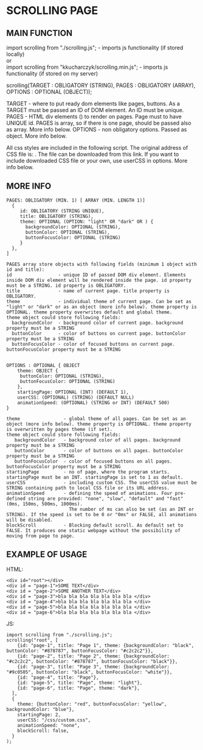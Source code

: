 # SCROLLING PAGE

## MAIN FUNCTION
  
import scrolling from "./scrolling.js"; - imports js functionality (if stored locally)  
or  
import scrolling from "kkucharczyk/scrolling.min.js"; - imports js functionality (if stored on my server)  
  
  
scrolling(TARGET : OBLIGATORY (STRING), PAGES : OBLIGATORY (ARRAY), OPTIONS : OPTIONAL (OBJECT));

TARGET - where to put ready dom elements like pages, buttons. As a TARGET must be passed an ID of DOM element. An ID must be unique.
PAGES - HTML div elements () to render on pages. Page must to have UNIQUE id. PAGES is array, so if there is one page, should be passed also as array. More info below.
OPTIONS - non obligatory options. Passed as object. More info below.

All css styles are included in the following script. The original address of CSS file is: . The file can be downloaded from this link. If you want to include downloaded CSS file or your own, use userCSS in options. More info below.

## MORE INFO
```
PAGES: OBLIGATORY (MIN. 1) [ ARRAY (MIN. LENGTH 1)]
  {
     id: OBLIGATORY (STRING UNIQUE),
     title: OBLIGATORY (STRING),
     theme: OPTIONAL (OPTION: "light" OR "dark" OR ) {
       backgroundColor: OPTIONAL (STRING),
       buttonColor: OPTIONAL (STRING),
       buttonFocusColor: OPTIONAL (STRING)
     }
  },
]

PAGES array store objects with following fields (minimum 1 object with id and title):
id                 - unique ID of passed DOM div element. Elements inside DOM div element will be rendered inside the page. id property must be a STRING. id property is OBLIGATORY.
title              - name of current page. title property is OBLIGATORY.
theme              - individual theme of current page. Can be set as "light" or "dark" or as an object (more info below). theme property is OPTIONAL. theme property overwrites default and global theme.
theme object could store following fields:
  backgroundColor  - background color of current page. background property must be a STRING
  buttonColor      - color of buttons on current page. buttonColor property must be a STRING
  buttonFocusColor - color of focused buttons on current page. buttonFocusColor property must be a STRING


OPTIONS : OPTIONAL { OBJECT
    theme: OBJECT {
     buttonColor: OPTIONAL (STRING),
     buttonFocusColor: OPTIONAL (STRING)
    },
    startingPage: OPTIONAL (INT) (DEFAULT 1),
    userCSS: (OPTIONAL) (STRING) (DEFAULT NULL)
    animationSpeed: (OPTIONAL) (STRING or INT) (DEFAULT 500)
}

theme                - global theme of all pages. Can be set as an object (more info below). theme property is OPTIONAL. theme property is overwritten by pages theme (if set).
theme object could store following fields:
   backgroundColor   - background color of all pages. background property must be a STRING
   buttonColor       - color of buttons on all pages. buttonColor property must be a STRING
   buttonFocusColor  - color of focused buttons on all pages. buttonFocusColor property must be a STRING
startingPage         - no of page, where the program starts. startingPage must be an INT. startingPage is set to 1 as default.
userCSS              - including custom CSS. The userCSS value must be STRING containing path to local CSS file or its URL address.
animationSpeed       - defining the speed of animations. Four pre-defined string are provided: "none", "slow", "default" and "fast" (0ms, 150ms, 500ms, 1000ms).
                       The number of ms can also be set (as an INT or STRING). If the speed is set to be 0 or "0ms" or FALSE, all animations will be disabled.
blockScroll          - Blocking default scroll. As default set to FALSE. It produces one static webpage without the possibility of moving from page to page.
```
## EXAMPLE OF USAGE

HTML: 
```
<div id="root"></div>  
<div id = "page-1">SOME TEXT</div>  
<div id = "page-2">SOME ANOTHER TEXT</div>  
<div id = "page-3">bla bla bla bla bla bla bla </div>  
<div id = "page-4">bla bla bla bla bla bla bla </div>  
<div id = "page-5">bla bla bla bla bla bla bla </div>  
<div id = "page-6">bla bla bla bla bla bla bla </div>  
```
  
JS:  
```
import scrolling from "./scrolling.js";  
scrolling("root", [  
    {id: "page-1", title: "Page 1", theme: {backgroundColor: "black", buttonColor: "#878787", buttonFocusColor: "#c2c2c2"}},  
    {id: "page-2", title: "Page 2", theme: {backgroundColor: "#c2c2c2", buttonColor: "#878787", buttonFocusColor: "black"}},  
    {id: "page-3", title: "Page 3", theme: {backgroundColor: "#9c0505", buttonColor: "black", buttonFocusColor: "white"}},  
    {id: "page-4", title: "Page"},  
    {id: "page-5", title: "Page", theme: "light"},  
    {id: "page-6", title: "Page", theme: "dark"},  
  ],  
  {  
    theme: {buttonColor: "red", buttonFocusColor: "yellow", backgroundColor: "blue"},  
    startingPage: 2,  
    userCSS: "/css/custom.css",  
    animationSpeed: "none",  
    blockScroll: false,  
  }  
);  
```
